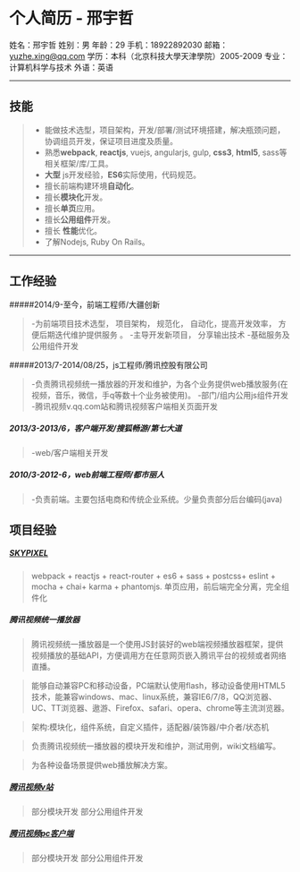个人简历 - 邢宇哲
===================


姓名：邢宇哲
姓别：男
年龄：29
手机：18922892030
邮箱：yuzhe.xing@qq.com
学历：本科（北京科技大學天津學院）2005-2009
专业：计算机科学与技术
外语：英语

----------


技能
-------------
> - 能做技术选型，项目架构，开发/部署/测试环境搭建，解决瓶颈问题，协调组员开发，保证项目进度及质量。
> - 熟悉**webpack**, **reactjs**, vuejs, angularjs, gulp, **css3**, **html5**, sass等相关框架/库/工具。
> - **大型** js开发经验，**ES6**实际使用，代码规范。
> - 擅长前端构建环境**自动化**。
> - 擅长**模块化**开发。
> - 擅长**单页**应用。
> - 擅长**公用组件**开发。
> - 擅长 **性能**优化。
> - 了解Nodejs, Ruby On Rails。

----------


工作经验
-------------------

#####2014/9-至今，前端工程师/大疆创新
> -为前端项目技术选型， 项目架构， 规范化， 自动化，提高开发效率， 方便后期迭代维护提供服务 。
> -主导开发新项目， 分享输出技术
> -基础服务及公用组件开发

#####2013/7-2014/08/25，js工程师/腾讯控股有限公司
> -负责腾讯视频统一播放器的开发和维护，为各个业务提供web播放服务(在视频，音乐，微信，手q等数十个业务被使用)。
> -部门/组内公用js组件开发
> -腾讯视频v.qq.com站和腾讯视频客户端相关页面开发

##### 2013/3-2013/6，客户端开发/搜狐畅游/第七大道
>  -web/客户端相关开发

##### 2010/3-2012-6，web前端工程师/都市丽人

>  -负责前端。主要包括电商和传统企业系统。少量负责部分后台编码(java)


项目经验
-------------------
##### [**SKYPIXEL**][1]
>  webpack + reactjs + react-router + es6 + sass + postcss+ eslint + mocha + chai+ karma + phantomjs.
>  单页应用，前后端完全分离，完全组件化

#####  **腾讯视频统一播放器**

> 腾讯视频统一播放器是一个使用JS封装好的web端视频播放器框架，提供视频播放的基础API，方便调用方在任意网页嵌入腾讯平台的视频或者网络直播。

>能够自动兼容PC和移动设备，PC端默认使用flash，移动设备使用HTML5技术，能兼容windows、mac、linux系统，兼容IE6/7/8，QQ浏览器、UC、TT浏览器、遨游、Firefox、safari、opera、chrome等主流浏览器。

>架构:模块化，组件系统，自定义插件，适配器/装饰器/中介者/状态机

>负责腾讯视频统一播放器的模块开发和维护，测试用例，wiki文档编写。

>为各种设备场景提供web播放解决方案。


#####   [**腾讯视频v站**][2]

>部分模块开发
>部分公用组件开发 

#####   [**腾讯视频pc客户端**][2]

>部分模块开发
>部分公用组件开发 

  [1]: https://www.skypixel.com/
  [2]: http://v.qq.com/
  [3]: http://v.qq.com/download.html/
